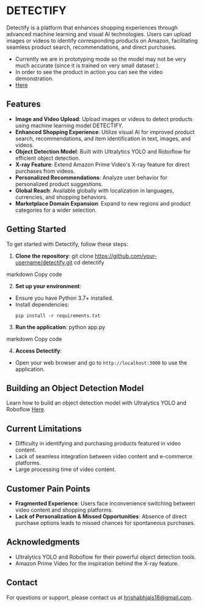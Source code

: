 
<h1> DETECTIFY </h1>
Detectify is a platform that enhances shopping experiences through advanced machine learning and visual AI technologies. Users can upload images or videos to identify corresponding products on Amazon, facilitating seamless product search, recommendations, and direct purchases.

- Currently we are in prototyping mode so the model may not be very much accurate (since it is trained on very small dataset ).
- In order to see the product in action you can see the video demonstration.
- <a href='https://drive.google.com/file/d/14m0qEbtdzwA3NMjwRjkxldL0q2IeAZ_y/view?usp=sharing' target="_blank"> Here </a>


## Features

- **Image and Video Upload**: Upload images or videos to detect products using machine learning model DETECTIFY.
- **Enhanced Shopping Experience**: Utilize visual AI for improved product search, recommendations, and item identification in text, images, and videos.
- **Object Detection Model**: Built with Ultralytics YOLO and Roboflow for efficient object detection.
- **X-ray Feature**: Extend Amazon Prime Video's X-ray feature for direct purchases from videos.
- **Personalized Recommendations**: Analyze user behavior for personalized product suggestions.
- **Global Reach**: Available globally with localization in languages, currencies, and shopping behaviors.
- **Marketplace Domain Expansion**: Expand to new regions and product categories for a wider selection.

## Getting Started

To get started with Detectify, follow these steps:

1. **Clone the repository**:
git clone https://github.com/your-username/detectify.git
cd detectify

markdown
Copy code

2. **Set up your environment**:
- Ensure you have Python 3.7+ installed.
- Install dependencies:
  ```
  pip install -r requirements.txt
  ```

3. **Run the application**:
python app.py

markdown
Copy code

4. **Access Detectify**:
- Open your web browser and go to `http://localhost:3000` to use the application.

## Building an Object Detection Model

Learn how to build an object detection model with Ultralytics YOLO and Roboflow <a href='https://docs.ultralytics.com/models/yolov8/'>Here</a>.

## Current Limitations

- Difficulty in identifying and purchasing products featured in video content.
- Lack of seamless integration between video content and e-commerce platforms.
- Large processing time of video content.

## Customer Pain Points

- **Fragmented Experience**: Users face inconvenience switching between video content and shopping platforms.
- **Lack of Personalization & Missed Opportunities**: Absence of direct purchase options leads to missed chances for spontaneous purchases.

## Acknowledgments

- Ultralytics YOLO and Roboflow for their powerful object detection tools.
- Amazon Prime Video for the inspiration behind the X-ray feature.

## Contact

For questions or support, please contact us at hrishabhjais18@gmail.com.
